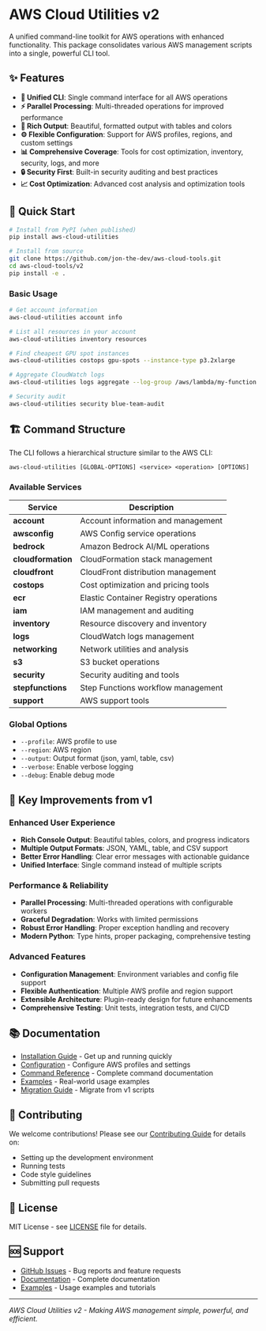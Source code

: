 # AWS Cloud Utilities v2

A unified command-line toolkit for AWS operations with enhanced functionality. This package consolidates various AWS management scripts into a single, powerful CLI tool.

## ✨ Features

- **🎯 Unified CLI**: Single command interface for all AWS operations
- **⚡ Parallel Processing**: Multi-threaded operations for improved performance  
- **🎨 Rich Output**: Beautiful, formatted output with tables and colors
- **⚙️ Flexible Configuration**: Support for AWS profiles, regions, and custom settings
- **📊 Comprehensive Coverage**: Tools for cost optimization, inventory, security, logs, and more
- **🔒 Security First**: Built-in security auditing and best practices
- **📈 Cost Optimization**: Advanced cost analysis and optimization tools

## 🚀 Quick Start

```bash
# Install from PyPI (when published)
pip install aws-cloud-utilities

# Install from source
git clone https://github.com/jon-the-dev/aws-cloud-tools.git
cd aws-cloud-tools/v2
pip install -e .
```

### Basic Usage

```bash
# Get account information
aws-cloud-utilities account info

# List all resources in your account
aws-cloud-utilities inventory resources

# Find cheapest GPU spot instances
aws-cloud-utilities costops gpu-spots --instance-type p3.2xlarge

# Aggregate CloudWatch logs
aws-cloud-utilities logs aggregate --log-group /aws/lambda/my-function

# Security audit
aws-cloud-utilities security blue-team-audit
```

## 🏗️ Command Structure

The CLI follows a hierarchical structure similar to the AWS CLI:

```
aws-cloud-utilities [GLOBAL-OPTIONS] <service> <operation> [OPTIONS]
```

### Available Services

| Service | Description |
|---------|-------------|
| **account** | Account information and management |
| **awsconfig** | AWS Config service operations |
| **bedrock** | Amazon Bedrock AI/ML operations |
| **cloudformation** | CloudFormation stack management |
| **cloudfront** | CloudFront distribution management |
| **costops** | Cost optimization and pricing tools |
| **ecr** | Elastic Container Registry operations |
| **iam** | IAM management and auditing |
| **inventory** | Resource discovery and inventory |
| **logs** | CloudWatch logs management |
| **networking** | Network utilities and analysis |
| **s3** | S3 bucket operations |
| **security** | Security auditing and tools |
| **stepfunctions** | Step Functions workflow management |
| **support** | AWS support tools |

### Global Options

- `--profile`: AWS profile to use
- `--region`: AWS region
- `--output`: Output format (json, yaml, table, csv)
- `--verbose`: Enable verbose logging
- `--debug`: Enable debug mode

## 🎯 Key Improvements from v1

### Enhanced User Experience
- **Rich Console Output**: Beautiful tables, colors, and progress indicators
- **Multiple Output Formats**: JSON, YAML, table, and CSV support
- **Better Error Handling**: Clear error messages with actionable guidance
- **Unified Interface**: Single command instead of multiple scripts

### Performance & Reliability
- **Parallel Processing**: Multi-threaded operations with configurable workers
- **Graceful Degradation**: Works with limited permissions
- **Robust Error Handling**: Proper exception handling and recovery
- **Modern Python**: Type hints, proper packaging, comprehensive testing

### Advanced Features
- **Configuration Management**: Environment variables and config file support
- **Flexible Authentication**: Multiple AWS profile and region support
- **Extensible Architecture**: Plugin-ready design for future enhancements
- **Comprehensive Testing**: Unit tests, integration tests, and CI/CD

## 📚 Documentation

- [Installation Guide](getting-started/installation.md) - Get up and running quickly
- [Configuration](getting-started/configuration.md) - Configure AWS profiles and settings
- [Command Reference](commands/index.md) - Complete command documentation
- [Examples](examples/common-use-cases.md) - Real-world usage examples
- [Migration Guide](getting-started/migration.md) - Migrate from v1 scripts

## 🤝 Contributing

We welcome contributions! Please see our [Contributing Guide](development/contributing.md) for details on:

- Setting up the development environment
- Running tests
- Code style guidelines
- Submitting pull requests

## 📄 License

MIT License - see [LICENSE](https://github.com/jon-the-dev/aws-cloud-tools/blob/main/LICENSE) file for details.

## 🆘 Support

- [GitHub Issues](https://github.com/jon-the-dev/aws-cloud-tools/issues) - Bug reports and feature requests
- [Documentation](https://jon-the-dev.github.io/aws-cloud-tools/) - Complete documentation
- [Examples](examples/common-use-cases.md) - Usage examples and tutorials

---

*AWS Cloud Utilities v2 - Making AWS management simple, powerful, and efficient.*
